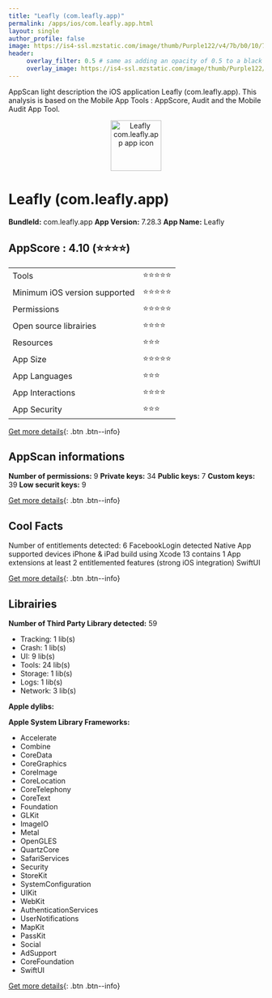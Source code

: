 ```yaml
---
title: "Leafly (com.leafly.app)"
permalink: /apps/ios/com.leafly.app.html
layout: single
author_profile: false
image: https://is4-ssl.mzstatic.com/image/thumb/Purple122/v4/7b/b0/10/7bb01085-addf-562d-cb01-ad18e185a06a/AppIcon-0-1x_U007emarketing-0-7-0-85-220.png/512x512bb.jpg
header: 
     overlay_filter: 0.5 # same as adding an opacity of 0.5 to a black background
     overlay_image: https://is4-ssl.mzstatic.com/image/thumb/Purple122/v4/7b/b0/10/7bb01085-addf-562d-cb01-ad18e185a06a/AppIcon-0-1x_U007emarketing-0-7-0-85-220.png/512x512bb.jpg
---
```

AppScan light description the iOS application Leafly (com.leafly.app). This analysis is based on the Mobile App Tools : AppScore, Audit and the Mobile Audit App Tool.

  
  
<div style="text-align: center;"><img src="https://is4-ssl.mzstatic.com/image/thumb/Purple122/v4/7b/b0/10/7bb01085-addf-562d-cb01-ad18e185a06a/AppIcon-0-1x_U007emarketing-0-7-0-85-220.png/512x512bb.jpg" width="100" height="100" alt="Leafly com.leafly.app app icon"></div>  
  
# Leafly (com.leafly.app)

**BundleId:** com.leafly.app
**App Version:** 7.28.3
**App Name:** Leafly


## AppScore : 4.10 (⭐️⭐️⭐️⭐️) 

<table>
<tr><td> Tools </td><td> ⭐️⭐️⭐️⭐️⭐️ </td></tr>
<tr><td> Minimum iOS version supported </td><td> ⭐️⭐️⭐️⭐️⭐️ </td></tr>
<tr><td> Permissions </td><td> ⭐️⭐️⭐️⭐️⭐️ </td></tr>
<tr><td> Open source librairies </td><td> ⭐️⭐️⭐️⭐️ </td></tr>
<tr><td> Resources </td><td> ⭐️⭐️⭐️ </td></tr>
<tr><td> App Size </td><td> ⭐️⭐️⭐️⭐️⭐️ </td></tr>
<tr><td> App Languages </td><td> ⭐️⭐️⭐️ </td></tr>
<tr><td> App Interactions </td><td> ⭐️⭐️⭐️⭐️ </td></tr>
<tr><td> App Security </td><td> ⭐️⭐️⭐️ </td></tr>
</table>

[Get more details](/pricing.html){: .btn .btn--info}  
  
## AppScan informations 

**Number of permissions:** 9
**Private keys:** 34
**Public keys:** 7
**Custom keys:** 39
**Low securit keys:** 9
  
[Get more details](/pricing.html){: .btn .btn--info}

## Cool Facts

Number of entitlements detected: 6
FacebookLogin detected
Native App
supported devices iPhone & iPad
build using Xcode 13
contains 1 App extensions
at least 2 entitlemented features (strong iOS integration)
SwiftUI
  
[Get more details](/pricing.html){: .btn .btn--info}

## Librairies 
**Number of Third Party Library detected:** 59
- Tracking: 1 lib(s)
- Crash: 1 lib(s)
- UI: 9 lib(s)
- Tools: 24 lib(s)
- Storage: 1 lib(s)
- Logs: 1 lib(s)
- Network: 3 lib(s)

**Apple dylibs:**


**Apple System Library Frameworks:**
- Accelerate
- Combine
- CoreData
- CoreGraphics
- CoreImage
- CoreLocation
- CoreTelephony
- CoreText
- Foundation
- GLKit
- ImageIO
- Metal
- OpenGLES
- QuartzCore
- SafariServices
- Security
- StoreKit
- SystemConfiguration
- UIKit
- WebKit
- AuthenticationServices
- UserNotifications
- MapKit
- PassKit
- Social
- AdSupport
- CoreFoundation
- SwiftUI


  
[Get more details](/pricing.html){: .btn .btn--info}


